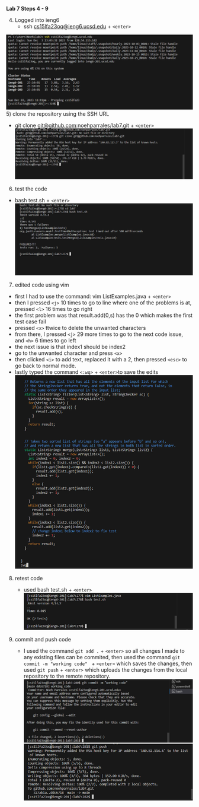__Lab 7 Steps 4 - 9__


4) Logged into ieng6
   - ssh cs15lfa23oq@ieng6.ucsd.edu + `<enter>`

![Image](logging_in_without_password.png)
5) clone the repository using the SSH URL
  - git clone git@github.com:noehparrales/lab7.git + `<enter>`
![Image](git_clone.png)
6) test the code
  - bash test.sh + `<enter>` 
![Image](failed_test.png)
7) edited code using vim
  - first I had to use the command: vim ListExamples.java + `<enter>`
  - then I pressed `<j>` 10 times to go to line where one of the problems is at, pressed `<l>` 16 times to go right
  - the first problem was that result.add(0,s) has the 0 which makes the first test case fail 
  -  pressed `<x>` ttwice to delete the unwanted characters
  - from there, I pressed `<j>` 29 more times to go to the next code issue, and `<h>` 6 times to go left
  - the next issue is that index1 should be index2
  - go to the unwanted character and press `<x>`
  - then clicked `<i>` to add text, replaced it with a 2, then pressed `<esc>` to go back to normal mode.
  - lastly typed the command `<:wq>` + `<enter>`to save the edits 
![Image](editing_vim.png)

8) retest code
   - used bash test.sh + `<enter>`
![Image](good_test.png)

9) commit and push code
    - I used the command `git add .` + `<enter>` so all changes I made to any existing files can be commited, then used the command `git commit -m "working code" ` + `<enter>` which saves the changes, then used `git push` + `<enter>` which uploads the changes from the local repository to the remote repository. 
![Image](good_commit.png)
![Image](good_push.png)
